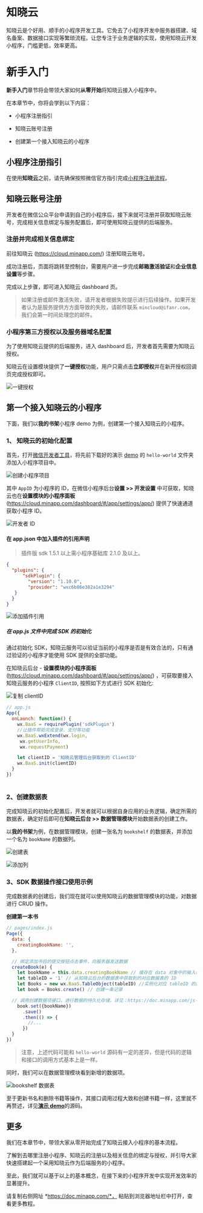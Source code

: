 # 知晓云

知晓云是个好用、顺手的小程序开发工具。它免去了小程序开发中服务器搭建、域名备案、数据接口实现等繁琐流程。让您专注于业务逻辑的实现，使用知晓云开发小程序，门槛更低，效率更高。

# 新手入门

**新手入门**章节将会带领大家如何**从零开始**将知晓云接入小程序中。

在本章节中，你将会学到以下内容：

- 小程序注册指引

- 知晓云账号注册

- 创建第一个接入知晓云的小程序

## 小程序注册指引

在使用**知晓云**之前，请先确保按照微信官方指引完成[小程序注册流程](https://mp.weixin.qq.com/)。

## 知晓云账号注册

开发者在微信公众平台申请到自己的小程序后，接下来就可注册并获取知晓云账号，完成相关信息绑定与服务配置后，即可使用知晓云提供的后端服务。

### 注册并完成相关信息绑定

前往知晓云 (https://cloud.minapp.com/) 注册知晓云账号。

成功注册后，页面将跳转至控制台，需要用户进一步完成**邮箱激活验证**和**企业信息设置**等步骤。

完成以上步骤，即可进入知晓云 dashboard 页。

> 如果注册或邮件激活失败，请开发者根据失败提示进行后续操作。如果开发者认为是服务提供方方面导致的失败，请邮件联系 `mincloud@ifanr.com`，我们会第一时间处理您的邮件。

### 小程序第三方授权以及服务器域名配置

为了使用知晓云提供的后端服务，进入 dashboard 后，开发者首先需要为知晓云授权。

知晓云在设置模块提供了**一键授权**功能，用户只需点击**立即授权**并在新开授权回调页完成授权即可。

![一键授权](images/one-key-authorization.jpeg)


## 第一个接入知晓云的小程序

下面，我们以**我的书架**小程序 demo 为例，创建第一个接入知晓云的小程序。

### 1、 知晓云的初始化配置

首先，打开[微信开发者工具](https://mp.weixin.qq.com/debug/wxadoc/dev/devtools/download.html?t=201822)，将先前下载好的演示 [demo](https://github.com/ifanrx/hydrogen-demo.git) 的 `hello-world` 文件夹添加入小程序项目中。

![创建小程序项目](images/minapp-creation.jpeg)

其中 `AppID` 为小程序的 ID，在微信小程序后台**设置 >> 开发设置** 中可获取，知晓云也在**设置模块的小程序面板** (https://cloud.minapp.com/dashboard/#/app/settings/app/) 提供了快速通道获取小程序 ID。

![开发者 ID](images/developer-id.jpg)

#### 在 app.json 中加入插件的引用声明

> 插件版 sdk 1.5.1 以上需小程序基础库 2.1.0 及以上。

```json
{
  "plugins": {
      "sdkPlugin": {
        "version": "1.10.0",
        "provider": "wxc6b86e382a1e3294"
   }
  }
}
```
![添加插件引用](images/import-plugin.jpg)

##### 在 app.js 文件中完成 SDK 的初始化

通过初始化 SDK，知晓云服务可以验证当前的小程序是否是有效合法的，只有通过验证的小程序才能使用 SDK 提供的全部功能。

在知晓云后台 - **设置模块的小程序面板** (https://cloud.minapp.com/dashboard/#/app/settings/app/) ，可获取要接入知晓云服务的小程序 `ClientID`, 按照如下方式进行 SDK 初始化:

![复制 clientID](images/get-client-id.png)

```js
// app.js
App({
  onLaunch: function() {
    wx.BaaS = requirePlugin('sdkPlugin')
    //让插件帮助完成登录、支付等功能
    wx.BaaS.wxExtend(wx.login,
     wx.getUserInfo,
     wx.requestPayment)

    let clientID = '知晓云管理后台获取到的 ClientID'
    wx.BaaS.init(clientID)
  }
})
    
```

### 2、创建数据表

完成知晓云的初始化配置后，开发者就可以根据自身应用的业务逻辑，确定所需的数据表，确定好后即可在**知晓云后台 >> 数据管理模块**开始数据表的创建工作。

以**我的书架**为例，在数据管理模块，创建一张名为 `bookshelf` 的数据表，并添加一个名为 `bookName` 的数据列。

![创建表](images/table-creation.jpeg)

![添加列](images/column-addition.jpeg)

### 3、SDK 数据操作接口使用示例

完成数据表的创建后，我们现在就可以使用知晓云的数据管理模块的功能，对数据进行 CRUD 操作。

**创建第一本书**

```js
// pages/index.js
Page({
  data: {
    creatingBookName: '',
  },

  // 绑定添加书目的提交按钮点击事件，向服务器发送数据
  createBook(e) {
    let bookName = this.data.creatingBookName // 缓存在 data 对象中的输入框输入的书名
    let tableID = '1' // 从知晓云后台的数据表中获取到的对应数据表的 ID
    let Books = new wx.BaaS.TableObject(tableID) //实例化对应 tableID 的数据表对象
    let book = Books.create() // 创建一条记录

  // 调用创建数据项接口，进行数据的持久化存储，详见：https://doc.minapp.com/js-sdk/schema/create-record.html
    book.set({bookName})
      .save()
      .then(() => {
        //...
      })
  }
})
```

> 注意，上述代码可能和 `hello-world` 源码有一定的差异，但是代码的逻辑和接口的调用方式基本上是一样。

同时，我们可以在数据管理模块看到新增的数据项。

![bookshelf 数据表](images/bookshelf-schema.jpeg)

至于更新书名和删除书籍等操作，其接口调用过程大致和创建书籍一样，这里就不再赘述，详见[**演示 demo**](https://github.com/ifanrx/hydrogen-demo.git)的源码。

## 更多

我们在本章节中，带领大家从零开始完成了知晓云接入小程序的基本流程。

了解到去哪里注册小程序、知晓云的注册以及相关信息的绑定与授权，并引导大家快速搭建起一个采用知晓云作为后端服务的小程序。

至此，我们就可以基于以上的基本概念，在接下来的小程序开发中实现开发效率的显著提升。

请复制右侧网址 *https://doc.minapp.com/*， 粘贴到浏览器地址栏中打开，查看更多教程。
